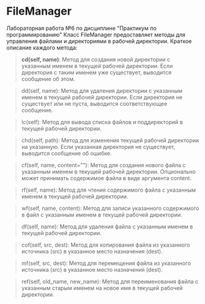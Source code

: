 # FileManager
Лабораторная работа №6 по дисциплине "Практикум по программированию"
Класс FileManager предоставляет методы для управления файлами и директориями в рабочей директории. Краткое описание каждого метода:

> **cd(self, name)**: Метод для создания новой директории с указанным именем в текущей рабочей директории. Если директория с таким именем уже существует, выводится сообщение об этом.

> dd(self, name): Метод для удаления директории с указанным именем в текущей рабочей директории. Если директория не существует или не пуста, выводится соответствующее сообщение.

> lc(self): Метод для вывода списка файлов и поддиректорий в текущей рабочей директории.

> chd(self, path): Метод для изменения текущей рабочей директории на указанную. Если указанная директория не существует, выводится сообщение об ошибке.

> cf(self, name, content=""): Метод для создания нового файла с указанным именем в текущей рабочей директории. Опционально может принимать содержимое файла в виде аргумента content.

> rf(self, name): Метод для чтения содержимого файла с указанным именем в текущей рабочей директории.

> wf(self, name, content): Метод для записи указанного содержимого в файл с указанным именем в текущей рабочей директории.

> df(self, name): Метод для удаления файла с указанным именем в текущей рабочей директории.

> cof(self, src, dest): Метод для копирования файла из указанного источника (src) в указанное место назначения (dest).

> mf(self, src, dest): Метод для перемещения файла из указанного источника (src) в указанное место назначения (dest).

> ref(self, old_name, new_name): Метод для переименования файла с указанным старым именем на новое имя в текущей рабочей директории.

